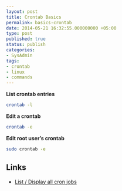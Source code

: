 ```yaml
---
layout: post
title: Crontab Basics
permalink: basics-crontab
date: 2014-05-21 16:32:55.000000000 +05:00
type: post
published: true
status: publish
categories:
- SysAdmin
tags:
- crontab
- linux
- commands
---
```


**List crontab entries**  
```bash
crontab -l
```

**Edit a crontab**  
```bash
crontab -e
```

**Edit root user’s crontab**  
```bash
sudo crontab -e
```


Links
---

- [List / Display all cron jobs](http://www.cyberciti.biz/faq/linux-show-what-cron-jobs-are-setup/)
